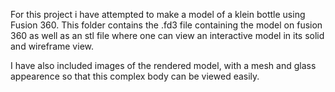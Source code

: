  For this project i have attempted to make a model of a klein bottle using Fusion 360.
 This folder contains the .fd3 file containing the model on fusion 360 as well as an stl file where one can view an interactive model in 
 its solid and wireframe view.
 
 I have also included images of the rendered model, with a mesh and glass appearence so that this complex body can be viewed easily.
